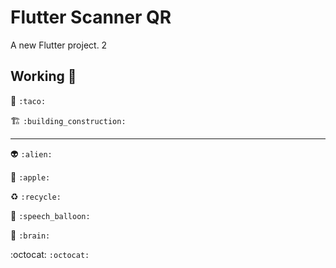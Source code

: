 # Flutter Scanner QR

A new Flutter project. 2


## Working 👷

:taco: ``:taco:``

:building_construction:  	```:building_construction:```

--------------------------------------
:alien: ``:alien:``

:apple: ``:apple:``

:recycle: ``:recycle:``

:speech_balloon: ``:speech_balloon:``

:brain: ``:brain: ``

:octocat:  ``:octocat: ``

<!-- Don't give up -->
<!--  DAY 2 bug-->
<!--  AAAAAAAAAAa~!!-->
<!--  Si se puedo ~~~-->

